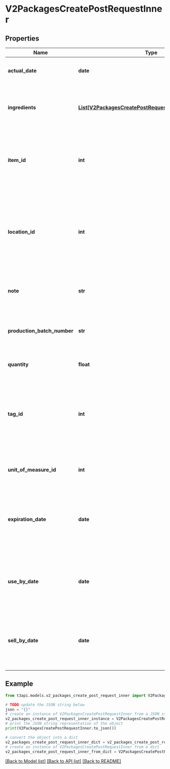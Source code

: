 # V2PackagesCreatePostRequestInner


## Properties

Name | Type | Description | Notes
------------ | ------------- | ------------- | -------------
**actual_date** | **date** | The date of the package creation. | 
**ingredients** | [**List[V2PackagesCreatePostRequestInnerIngredientsInner]**](V2PackagesCreatePostRequestInnerIngredientsInner.md) | List of package ingredients used to create this new package. | 
**item_id** | **int** | Item ID of the item for the new package To find eligible items, use the [Source Items](#/Create%20Package/get_v2_packages_create_source_items) endpoint.  | 
**location_id** | **int** | Location ID of the location for the new package To find eligible source locations, use the [Create Package Inputs](#/Create%20Package/get_v2_packages_create_inputs) endpoint.  | 
**note** | **str** | Notes about the package creation, if needed.  | [optional] 
**production_batch_number** | **str** | The production batch number of the new package, if needed. | [optional] 
**quantity** | **float** | Quantity of the new package. | 
**tag_id** | **int** | Tag ID of the tag used for the new package To find eligible source tags, use the [Create Package Inputs](#/Create%20Package/get_v2_packages_create_inputs) endpoint.  | 
**unit_of_measure_id** | **int** | Unit of measure identifier for the package. | 
**expiration_date** | **date** | The expiration date of the package, if needed.  *Only applicable in some Metrc states*  | [optional] 
**use_by_date** | **date** | The use by date of the package, if needed. *Only applicable in some Metrc states*  | [optional] 
**sell_by_date** | **date** | The sell by date of the package, if needed. *Only applicable in some Metrc states*  | [optional] 

## Example

```python
from t3api.models.v2_packages_create_post_request_inner import V2PackagesCreatePostRequestInner

# TODO update the JSON string below
json = "{}"
# create an instance of V2PackagesCreatePostRequestInner from a JSON string
v2_packages_create_post_request_inner_instance = V2PackagesCreatePostRequestInner.from_json(json)
# print the JSON string representation of the object
print(V2PackagesCreatePostRequestInner.to_json())

# convert the object into a dict
v2_packages_create_post_request_inner_dict = v2_packages_create_post_request_inner_instance.to_dict()
# create an instance of V2PackagesCreatePostRequestInner from a dict
v2_packages_create_post_request_inner_from_dict = V2PackagesCreatePostRequestInner.from_dict(v2_packages_create_post_request_inner_dict)
```
[[Back to Model list]](../README.md#documentation-for-models) [[Back to API list]](../README.md#documentation-for-api-endpoints) [[Back to README]](../README.md)


